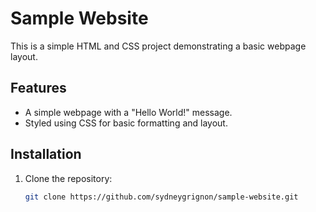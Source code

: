 # Sample Website

This is a simple HTML and CSS project demonstrating a basic webpage layout.

## Features
- A simple webpage with a "Hello World!" message.
- Styled using CSS for basic formatting and layout.

## Installation

1. Clone the repository:
   ```bash
   git clone https://github.com/sydneygrignon/sample-website.git
   
